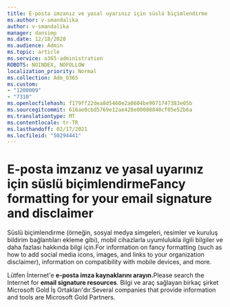 ```yaml
---
title: E-posta imzanız ve yasal uyarınız için süslü biçimlendirme
ms.author: v-smandalika
author: v-smandalika
manager: dansimp
ms.date: 12/18/2020
ms.audience: Admin
ms.topic: article
ms.service: o365-administration
ROBOTS: NOINDEX, NOFOLLOW
localization_priority: Normal
ms.collection: Adm_O365
ms.custom:
- "1200009"
- "7310"
ms.openlocfilehash: f179ff22dea8d5460e2a0604be9071747383e05b
ms.sourcegitcommit: 616ae0cbd5769e12ae428e00088840cf05e52b6a
ms.translationtype: MT
ms.contentlocale: tr-TR
ms.lasthandoff: 02/17/2021
ms.locfileid: "50294441"
---
```

# <a name="fancy-formatting-for-your-email-signature-and-disclaimer"></a><span data-ttu-id="175a3-102">E-posta imzanız ve yasal uyarınız için süslü biçimlendirme</span><span class="sxs-lookup"><span data-stu-id="175a3-102">Fancy formatting for your email signature and disclaimer</span></span>
<span data-ttu-id="175a3-103">Süslü biçimlendirme (örneğin, sosyal medya simgeleri, resimler ve kuruluş bildirim bağlantıları ekleme gibi), mobil cihazlarla uyumlulukla ilgili bilgiler ve daha fazlası hakkında bilgi için.</span><span class="sxs-lookup"><span data-stu-id="175a3-103">For information on fancy formatting (such as how to add social media icons, images, and links to your organization disclaimer), information on compatibility with mobile devices, and more.</span></span>

<span data-ttu-id="175a3-104">Lütfen İnternet'e **e-posta imza kaynaklarını arayın.**</span><span class="sxs-lookup"><span data-stu-id="175a3-104">Please search the Internet for **email signature resources**.</span></span> <span data-ttu-id="175a3-105">Bilgi ve araç sağlayan birkaç şirket Microsoft Gold İş Ortakları'dır.</span><span class="sxs-lookup"><span data-stu-id="175a3-105">Several companies that provide information and tools are Microsoft Gold Partners.</span></span>
